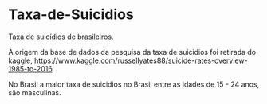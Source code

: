 # Taxa-de-Suicidios
Taxa de suicídios de brasileiros.

A origem da base de dados da pesquisa da taxa de suicidios foi retirada do kaggle, https://www.kaggle.com/russellyates88/suicide-rates-overview-1985-to-2016.

No Brasil a maior taxa de suicidios no Brasil entre as idades de 15 - 24 anos, são masculinas.  
